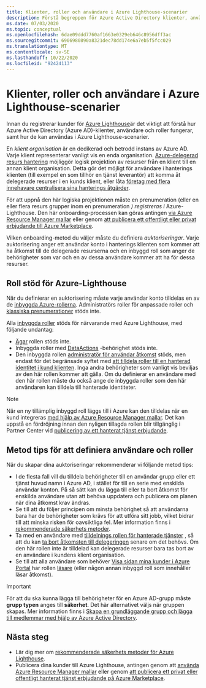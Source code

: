 ```yaml
---
title: Klienter, roller och användare i Azure Lighthouse-scenarier
description: Förstå begreppen för Azure Active Directory klienter, användare och roller, samt hur de kan användas i Azure Lighthouse-scenarier.
ms.date: 07/03/2020
ms.topic: conceptual
ms.openlocfilehash: 6dae09ddd7760af1663e0329eb646c8956dff3ac
ms.sourcegitcommit: 6906980890a8321dec78dd174e6a7eb5f5fcc029
ms.translationtype: MT
ms.contentlocale: sv-SE
ms.lasthandoff: 10/22/2020
ms.locfileid: "92424113"
---
```

# <a name="tenants-roles-and-users-in-azure-lighthouse-scenarios"></a>Klienter, roller och användare i Azure Lighthouse-scenarier

Innan du registrerar kunder för [Azure Lighthouse](../overview.md)är det viktigt att förstå hur Azure Active Directory (Azure AD)-klienter, användare och roller fungerar, samt hur de kan användas i Azure Lighthouse-scenarier.

En *klient organisation* är en dedikerad och betrodd instans av Azure AD. Varje klient representerar vanligt vis en enda organisation. [Azure-delegerad resurs hantering](azure-delegated-resource-management.md) möjliggör logisk projektion av resurser från en klient till en annan klient organisation. Detta gör det möjligt för användare i hanterings klienten (till exempel en som tillhör en tjänst leverantör) att komma åt delegerade resurser i en kunds klient, eller låta [företag med flera innehavare centralisera sina hanterings åtgärder](enterprise.md).

För att uppnå den här logiska projektionen måste en prenumeration (eller en eller flera resurs grupper inom en prenumeration *) registreras i* Azure-Lighthouse. Den här onboarding-processen kan göras antingen [via Azure Resource Manager mallar](../how-to/onboard-customer.md) eller genom [att publicera ett offentligt eller privat erbjudande till Azure Marketplace](../how-to/publish-managed-services-offers.md).

Vilken onboarding-metod du väljer måste du definiera *auktoriseringar*. Varje auktorisering anger ett användar konto i hanterings klienten som kommer att ha åtkomst till de delegerade resurserna och en inbyggd roll som anger de behörigheter som var och en av dessa användare kommer att ha för dessa resurser.

## <a name="role-support-for-azure-lighthouse"></a>Roll stöd för Azure-Lighthouse

När du definierar en auktorisering måste varje användar konto tilldelas en av de [inbyggda Azure-rollerna](../../role-based-access-control/built-in-roles.md). Administratörs roller för anpassade roller och [klassiska prenumerationer](../../role-based-access-control/classic-administrators.md) stöds inte.

Alla [inbyggda roller](../../role-based-access-control/built-in-roles.md) stöds för närvarande med Azure Lighthouse, med följande undantag:

- [Ägar](../../role-based-access-control/built-in-roles.md#owner) rollen stöds inte.
- Inbyggda roller med [DataActions](../../role-based-access-control/role-definitions.md#dataactions) -behörighet stöds inte.
- Den inbyggda rollen [administratör för användar åtkomst](../../role-based-access-control/built-in-roles.md#user-access-administrator) stöds, men endast för det begränsade syftet med [att tilldela roller till en hanterad identitet i kund klienten](../how-to/deploy-policy-remediation.md#create-a-user-who-can-assign-roles-to-a-managed-identity-in-the-customer-tenant). Inga andra behörigheter som vanligt vis beviljas av den här rollen kommer att gälla. Om du definierar en användare med den här rollen måste du också ange de inbyggda roller som den här användaren kan tilldela till hanterade identiteter.

> [!NOTE]
> När en ny tillämplig inbyggd roll läggs till i Azure kan den tilldelas när en kund integreras [med hjälp av Azure Resource Manager mallar](../how-to/onboard-customer.md). Det kan uppstå en fördröjning innan den nyligen tillagda rollen blir tillgänglig i Partner Center vid [publicering av ett hanterat tjänst erbjudande](../how-to/publish-managed-services-offers.md).

## <a name="best-practices-for-defining-users-and-roles"></a>Metod tips för att definiera användare och roller

När du skapar dina auktoriseringar rekommenderar vi följande metod tips:

- I de flesta fall vill du tilldela behörigheter till en användar grupp eller ett tjänst huvud namn i Azure AD, i stället för till en serie med enskilda användar konton. På så sätt kan du lägga till eller ta bort åtkomst för enskilda användare utan att behöva uppdatera och publicera om planen när dina åtkomst krav ändras.
- Se till att du följer principen om minsta behörighet så att användarna bara har de behörigheter som krävs för att utföra sitt jobb, vilket bidrar till att minska risken för oavsiktliga fel. Mer information finns i [rekommenderade säkerhets metoder](../concepts/recommended-security-practices.md).
- Ta med en användare med [tilldelnings rollen för hanterade tjänster](../../role-based-access-control/built-in-roles.md#managed-services-registration-assignment-delete-role) , så att du kan [ta bort åtkomsten till delegeringen](../how-to/remove-delegation.md) senare om det behövs. Om den här rollen inte är tilldelad kan delegerade resurser bara tas bort av en användare i kundens klient organisation.
- Se till att alla användare som behöver [Visa sidan mina kunder i Azure Portal](../how-to/view-manage-customers.md) har rollen [läsare](../../role-based-access-control/built-in-roles.md#reader) (eller någon annan inbyggd roll som innehåller läsar åtkomst).

> [!IMPORTANT]
> För att du ska kunna lägga till behörigheter för en Azure AD-grupp måste **grupp typen** anges till **säkerhet**. Det här alternativet väljs när gruppen skapas. Mer information finns i [Skapa en grundläggande grupp och lägga till medlemmar med hjälp av Azure Active Directory](../../active-directory/fundamentals/active-directory-groups-create-azure-portal.md).

## <a name="next-steps"></a>Nästa steg

- Lär dig mer om [rekommenderade säkerhets metoder för Azure Lighthouse](recommended-security-practices.md).
- Publicera dina kunder till Azure Lighthouse, antingen genom att [använda Azure Resource Manager mallar](../how-to/onboard-customer.md) eller genom [att publicera ett privat eller offentligt hanterat tjänst erbjudande på Azure Marketplace](../how-to/publish-managed-services-offers.md).
